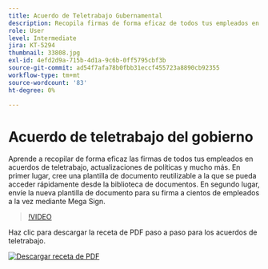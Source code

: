 ```yaml
---
title: Acuerdo de Teletrabajo Gubernamental
description: Recopila firmas de forma eficaz de todos tus empleados en acuerdos de teletrabajo, actualizaciones de políticas y mucho más
role: User
level: Intermediate
jira: KT-5294
thumbnail: 33808.jpg
exl-id: 4efd2d9a-715b-4d1a-9c6b-0ff5795cbf3b
source-git-commit: ad54f7afa78b0fbb31eccf455723a8890cb92355
workflow-type: tm+mt
source-wordcount: '83'
ht-degree: 0%

---
```


# Acuerdo de teletrabajo del gobierno

Aprende a recopilar de forma eficaz las firmas de todos tus empleados en acuerdos de teletrabajo, actualizaciones de políticas y mucho más. En primer lugar, cree una plantilla de documento reutilizable a la que se pueda acceder rápidamente desde la biblioteca de documentos. En segundo lugar, envíe la nueva plantilla de documento para su firma a cientos de empleados a la vez mediante Mega Sign.

>[!VIDEO](https://video.tv.adobe.com/v/33808?quality=12&learn=on&hidetitle=true)

Haz clic para descargar la receta de PDF paso a paso para los acuerdos de teletrabajo.

[![Descargar receta de PDF](../assets/acrobat_PDF_96.png)](../assets/UseCaseRecipe-EN-UsingMegaSign.pdf)
